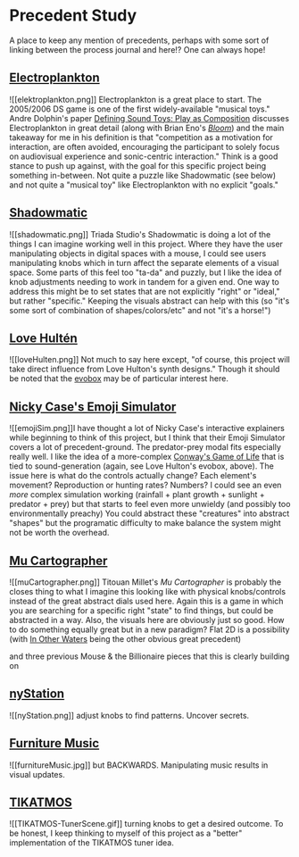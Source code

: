 
# Precedent Study

A place to keep any mention of precedents, perhaps with some sort of linking between the process journal and here!? One can always hope!

## [Electroplankton](https://www.nintendo.com/consumer/gameslist/manuals/DS_Electroplankton.pdf) 
![[elektroplankton.png]]
Electroplankton is a great place to start. The 2005/2006 DS game is one of the first widely-available "musical toys." Andre Dolphin's paper [Defining Sound Toys: Play as Composition](https://academic.oup.com/edited-volume/37182/chapter-abstract/324106285?redirectedFrom=fulltext) discusses Electroplankton in great detail (along with Brian Eno's [*Bloom*](https://www.youtube.com/watch?v=kOTPjh6oA84)) and the main takeaway for me in his definition is that "competition as a motivation for interaction, are often avoided, encouraging the participant to solely focus on audiovisual experience and sonic-centric interaction." Think is a good stance to push up against, with the goal for this specific project being something in-between. Not quite a puzzle like Shadowmatic (see below) and not quite a "musical toy" like Electroplankton with no explicit "goals."

## [Shadowmatic](https://www.shadowmatic.com/)
![[shadowmatic.png]]
Triada Studio's Shadowmatic is doing a lot of the things I can imagine working well in this project. Where they have the user manipulating objects in digital spaces with a mouse, I could see users manipulating knobs which in turn affect the separate elements of a visual space. Some parts of this feel too "ta-da" and puzzly, but I like the idea of knob adjustments needing to work in tandem for a given end. One way to address this might be to set states that are not explicitly "right" or "ideal," but rather "specific." Keeping the visuals abstract can help with this (so "it's some sort of combination of shapes/colors/etc" and not "it's a horse!")

## [Love Hultén](https://www.lovehulten.com/)
![[loveHulten.png]]
Not much to say here except, "of course, this project will take direct influence from Love Hulton's synth designs." Though it should be noted that the [evobox](https://www.lovehulten.com/evoboxx.html) may be of particular interest here.

## [Nicky Case's Emoji Simulator](https://ncase.me/sim/)
![[emojiSim.png]]I have thought a lot of Nicky Case's interactive explainers while beginning to think of this project, but I think that their Emoji Simulator covers a lot of precedent-ground. The predator-prey modal fits especially really well. I like the idea of a more-complex [Conway's Game of Life](https://conwaylife.com/) that is tied to sound-generation (again, see Love Hulton's evobox, above). The issue here is what do the controls actually change? Each element's movement? Reproduction or hunting rates? Numbers? I could see an even *more* complex simulation working (rainfall + plant growth + sunlight + predator + prey) but that starts to feel even more unwieldy (and possibly too environmentally preachy) You could abstract these "creatures" into abstract "shapes" but the programatic difficulty to make balance the system might not be worth the overhead.

## [Mu Cartographer](https://titouanm.com/mucartographer/)
![[muCartographer.png]]
Titouan Millet's *Mu Cartographer* is probably the closes thing to what I imagine this looking like with physical knobs/controls instead of the great abstract dials used here. Again this is a game in which you are searching for a specific right "state" to find things, but could be abstracted in a way. Also, the visuals here are obviously just so good. How to do something equally great but in a new paradigm? Flat 2D is a possibility (with [In Other Waters](https://www.youtube.com/watch?v=NM2bOvd752s) being the other obvious great precedent)

and three previous Mouse & the Billionaire pieces that this is clearly building on

## [nyStation](http://wwww.mouseandthebillionaire.com/nys)
![[nyStation.png]]
adjust knobs to find patterns. Uncover secrets.

## [Furniture Music](https://github.com/Whaaat-Lab/furnitureMusic)
![[furnitureMusic.jpg]]
but BACKWARDS. Manipulating music results in visual updates.

## [TIKATMOS](http://www.mouseandthebillionaire.com/tikatmos)
![[TIKATMOS-TunerScene.gif]]
turning knobs to get a desired outcome. To be honest, I keep thinking to myself of this project as a "better" implementation of the TIKATMOS tuner idea.